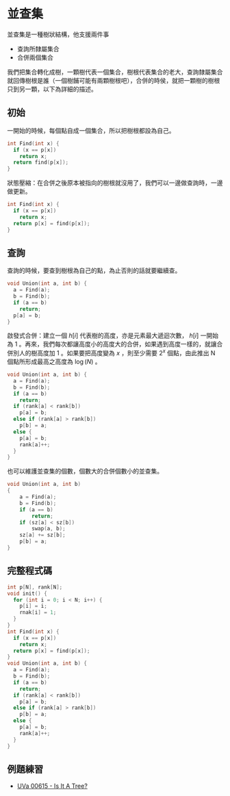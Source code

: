 # 並查集

並查集是一種樹狀結構，他支援兩件事

- 查詢所隸屬集合
- 合併兩個集合

我們把集合轉化成樹，一顆樹代表一個集合，樹根代表集合的老大，查詢隸屬集合就回傳樹根是誰（一個樹餔可能有兩顆樹根吧），合併的時侯，就把一顆樹的樹根只到另一顆，以下為詳細的描述。

## 初始

一開始的時候，每個點自成一個集合，所以把樹根都設為自己。

```cpp
int Find(int x) {
  if (x == p[x])
    return x;
  return find(p[x]);
}
```

狀態壓縮：在合併之後原本被指向的樹根就沒用了，我們可以一邊做查詢時，一邊做更新。

```cpp
int Find(int x) {
  if (x == p[x])
    return x;
  return p[x] = find(p[x]);
}
```

## 查詢

查詢的時候，要查到樹根為自己的點，為止否則的話就要繼續查。

```cpp
void Union(int a, int b) {
  a = Find(a);
  b = Find(b);
  if (a == b)
    return;
  p[a] = b;
}
```

啟發式合併：建立一個 $h[i]$ 代表樹的高度，亦是元素最大遞迴次數， $h[i]$ 一開始為 $1$ 。再來，我們每次都讓高度小的高度大的合併，如果遇到高度一樣的，就讓合併別人的樹高度加 $1$ 。如果要把高度變為 $x$ ，則至少需要 $2^x$ 個點，由此推出 N 個點所形成最高之高度為 $\log(N)$ 。

```cpp
void Union(int a, int b) {
  a = Find(a);
  b = Find(b);
  if (a == b)
    return;
  if (rank[a] < rank[b])
    p[a] = b;
  else if (rank[a] > rank[b])
    p[b] = a;
  else {
    p[a] = b;
    rank[a]++;
  }
}
```

也可以維護並查集的個數，個數大的合併個數小的並查集。

```cpp
void Union(int a, int b)
{
    a = Find(a);
    b = Find(b);
    if (a == b)
        return;
    if (sz[a] < sz[b])
        swap(a, b);
    sz[a] += sz[b];
    p[b] = a;
}
```

## 完整程式碼

```cpp
int p[N], rank[N];
void init() {
  for (int i = 0; i < N; i++) {
    p[i] = i;
    rnak[i] = 1;
  }
}
int Find(int x) {
  if (x == p[x])
    return x;
  return p[x] = find(p[x]);
}
void Union(int a, int b) {
  a = Find(a);
  b = Find(b);
  if (a == b)
    return;
  if (rank[a] < rank[b])
    p[a] = b;
  else if (rank[a] > rank[b])
    p[b] = a;
  else {
    p[a] = b;
    rank[a]++;
  }
}
```

## 例題練習

- [UVa 00615 - Is It A Tree?](http://uva.onlinejudge.org/external/6/615.pdf)